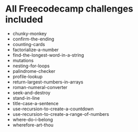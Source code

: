 # All Freecodecamp challenges included
- chunky-monkey  
- confirm-the-ending  
- counting-cards  
- factorialize-a-number  
- find-the-longest-word-in-a-string  
- mutations  
- nesting-for-loops  
- palindrome-checker  
- profile-lookup  
- return-largest-numbers-in-arrays  
- roman-numeral-converter  
- seek-and-destroy  
- stand-in-line  
- title-case-a-sentence  
- use-recursion-to-create-a-countdown  
- use-recursion-to-create-a-range-of-numbers  
- where-do-i-belong  
- wherefore-art-thou  
